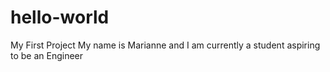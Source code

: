 # hello-world
My First Project 
My name is Marianne
and I am currently a student aspiring to be an Engineer
